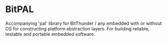 BitPAL
======

Accompanying 'pal'  library for BitThunder / any embedded with or without OS for constructing platform abstraction layers. For building reliable, testable and portable embedded software.
